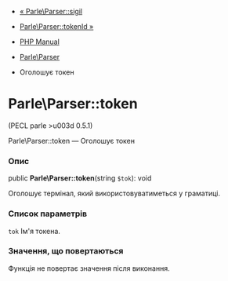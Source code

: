 - [« Parle\Parser::sigil](parle-parser.sigil.md)
- [Parle\Parser::tokenId »](parle-parser.tokenid.md)

- [PHP Manual](index.md)
- [Parle\Parser](class.parle-parser.md)
- Оголошує токен

# Parle\Parser::token

(PECL parle \>u003d 0.5.1)

Parle\Parser::token — Оголошує токен

### Опис

public **Parle\Parser::token**(string `$tok`): void

Оголошує термінал, який використовуватиметься у граматиці.

### Список параметрів

`tok`
Ім'я токена.

### Значення, що повертаються

Функція не повертає значення після виконання.
